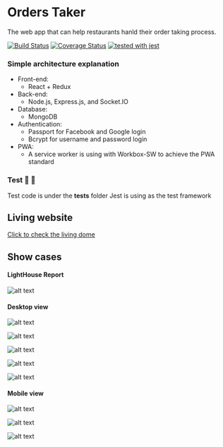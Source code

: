 # Orders Taker

The web app that can help restaurants hanld their order taking process.

[![Build Status](https://travis-ci.org/PengWang0316/OrdersTaker.svg?branch=master)](https://travis-ci.org/PengWang0316/OrdersTaker)  [![Coverage Status](https://coveralls.io/repos/github/PengWang0316/OrdersTaker/badge.svg?branch=master)](https://coveralls.io/github/PengWang0316/OrdersTaker?branch=master)  [![tested with jest](https://img.shields.io/badge/tested_with-jest-99424f.svg)](https://github.com/facebook/jest)

### Simple architecture explanation

- Front-end:
  - React + Redux
- Back-end:
  - Node.js, Express.js, and Socket.IO
- Database:
  - MongoDB
- Authentication:
  - Passport for Facebook and Google login
  - Bcrypt for username and password login
- PWA:
  - A service worker is using with Workbox-SW to achieve the PWA standard

### Test :tada: :tada:
Test code is under the __tests__ folder
Jest is using as the test framework

## Living website
[Click to check the living dome](https://orderstaker.kevin-project.com/)

## Show cases

#### LightHouse Report
![alt text](https://github.com/PengWang0316/OrdersTaker/blob/master/showcases/LightHouse%20Report.png?raw=true)


#### Desktop view
![alt text](https://github.com/PengWang0316/OrdersTaker/blob/master/showcases/1.png?raw=true)

![alt text](https://github.com/PengWang0316/OrdersTaker/blob/master/showcases/2.png?raw=true)

![alt text](https://github.com/PengWang0316/OrdersTaker/blob/master/showcases/3.png?raw=true)

![alt text](https://github.com/PengWang0316/OrdersTaker/blob/master/showcases/4.png?raw=true)

![alt text](https://github.com/PengWang0316/OrdersTaker/blob/master/showcases/5.png?raw=true)

#### Mobile view
![alt text](https://github.com/PengWang0316/OrdersTaker/blob/master/showcases/6.png?raw=true)

![alt text](https://github.com/PengWang0316/OrdersTaker/blob/master/showcases/7.png?raw=true)

![alt text](https://github.com/PengWang0316/OrdersTaker/blob/master/showcases/8.png?raw=true)